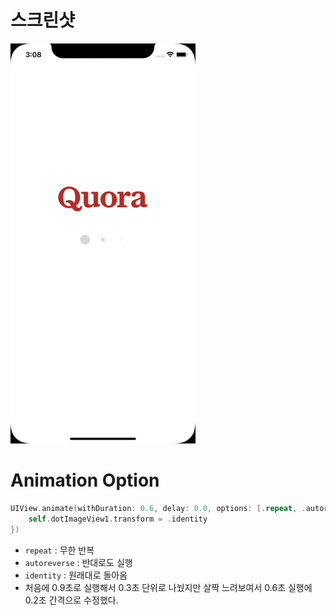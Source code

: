 # 스크린샷
![14](https://github.com/hhhan0315/Swift-30-Projects/blob/main/14_Dots/14.gif)

# Animation Option
```swift
UIView.animate(withDuration: 0.6, delay: 0.0, options: [.repeat, .autoreverse], animations: {
    self.dotImageView1.transform = .identity
})
```

- `repeat` : 무한 반복
- `autoreverse` : 반대로도 실행
- `identity` : 원래대로 돌아옴
- 처음에 0.9초로 실행해서 0.3초 단위로 나눴지만 살짝 느려보여서 0.6초 실행에 0.2초 간격으로 수정했다.
